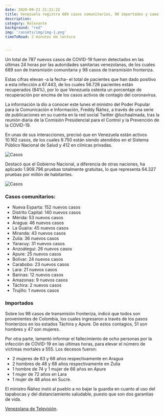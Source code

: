 ```yaml
---
date: 2020-09-21 21:21:22
title: Venezuela registra 689 casos comunitarios, 98 importados y suma 56.726 recuperados
description: 
category: Relevante
background: "red"
img: '/assets/img/img-1.png'
timeToRead: 2 minutos de lectura


---
```


Un total de 787 nuevos casos de COVID-19 fueron detectados en las últimas 24 horas por las autoridades sanitarias venezolanas, de los cuales 689 son de transmisión comunitaria y 98 casos de transmisión fronteriza.

Estas cifras elevan -a la fecha- el total de pacientes que han dado positivo a esta infección a 67.443, de los cuales 56.726 pacientes están recuperados (84%), por lo que Venezuela ostenta un porcentaje de recuperación por encima de los casos activos de contagio del coronavirus.

La información la dio a conocer este lunes el ministro del Poder Popular para la Comunicación e Información,  Freddy Ñáñez, a través de una serie de publicaciones en su cuenta en la red social Twitter @luchaalmada, tras la reunión diaria de la Comisión Presidencial para el Control y la Prevención de la COVID-19. 

En unas de sus interacciones, precisó que en Venezuela están activos 10.162 casos, de los cuales  9.750 están siendo atendidos en el Sistema Público Nacional de Salud y 412 en clínicas privadas. 

![Casos](/assets/img/img-2.jpeg)

Destacó que el Gobierno Nacional, a diferencia de otras naciones, ha aplicado 1.909.796 pruebas totalmente gratuitas, lo que representa 64.327 pruebas por millón de habitantes.

![Casos](/assets/img/img-3.jpeg)

### Casos comunitarios:

- Nueva Esparta: 152 nuevos casos
- Distrito Capital: 140 nuevos casos
- Mérida: 53 nuevos casos
- Aragua: 46 nuevos casos
- La Guaira: 45 nuevos casos
- Miranda: 43 nuevos casos
- Zulia: 36 nuevos casos
- Yaracuy: 31 nuevos casos
- Anzoátegui: 26 nuevos casos
- Apure: 25 nuevos casos
- Bolívar: 24 nuevos casos
- Carabobo: 23 nuevos casos
- Lara: 21 nuevos casos
- Barinas: 12 nuevos casos
- Amazonas: 9 nuevos casos
- Táchira: 2 nuevos casos
- Trujillo: 1 nuevos casos

### Importados

Sobre los 98 casos de transmisión fronteriza, indicó que todos son provenientes de Colombia, los cuales ingresaron a través de los pasos fronterizos en los estados Táchira y Apure. De estos contagios, 51 son hombres y 47 son mujeres.

Por otra parte, lamentó informar el fallecimiento de ocho personas por la infección de COVID-19 en las últimas horas, para elevar el número de víctimas mortales a 555. Los decesos fueron:

- 2 mujeres de 83 y 66 años respectivamente en Aragua
- 2 hombres de 48 y 68 años respectivamente en Zulia
- 1 hombre de 74 y 1 mujer de 66 años en Apure
- 1 mujer de 72 años en Lara
- 1 mujer de 48 años en Sucre. 

El ministro Ñáñez instó al pueblo a no bajar la guardia en cuanto al uso del tapabocas y del distanciamiento saludable, puesto que son dos garantías de vida.

[Venezolana de Televisión](https://www.vtv.gob.ve/venezuela-casos-covid-21092020/).
